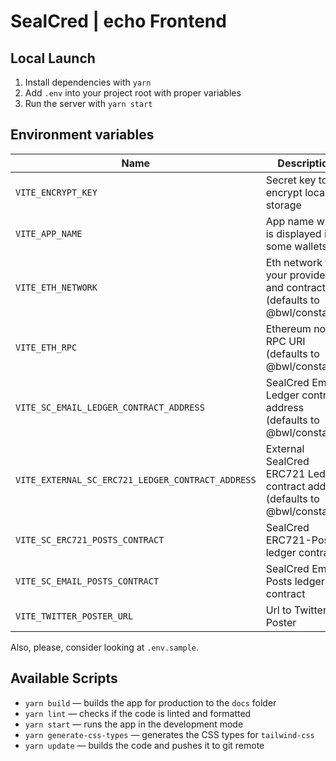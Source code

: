 # SealCred | echo Frontend

## Local Launch

1. Install dependencies with `yarn`
2. Add `.env` into your project root with proper variables
3. Run the server with `yarn start`

## Environment variables

| Name                                              | Description                                                                   |
| ------------------------------------------------- | ----------------------------------------------------------------------------- |
| `VITE_ENCRYPT_KEY`                                | Secret key to encrypt local storage                                           |
| `VITE_APP_NAME`                                   | App name which is displayed in some wallets                                   |
| `VITE_ETH_NETWORK`                                | Eth network for your providers and contract (defaults to @bwl/constants)      |
| `VITE_ETH_RPC`                                    | Ethereum node RPC URI (defaults to @bwl/constants)                            |
| `VITE_SC_EMAIL_LEDGER_CONTRACT_ADDRESS`           | SealCred Email Ledger contract address (defaults to @bwl/constants)           |
| `VITE_EXTERNAL_SC_ERC721_LEDGER_CONTRACT_ADDRESS` | External SealCred ERC721 Ledger contract address (defaults to @bwl/constants) |
| `VITE_SC_ERC721_POSTS_CONTRACT`                   | SealCred ERC721-Posts ledger contract                                         |
| `VITE_SC_EMAIL_POSTS_CONTRACT`                    | SealCred Email-Posts ledger contract                                          |
| `VITE_TWITTER_POSTER_URL`                         | Url to Twitter Poster                                                         |

Also, please, consider looking at `.env.sample`.

## Available Scripts

- `yarn build` — builds the app for production to the `docs` folder
- `yarn lint` — checks if the code is linted and formatted
- `yarn start` — runs the app in the development mode
- `yarn generate-css-types` — generates the CSS types for `tailwind-css`
- `yarn update` — builds the code and pushes it to git remote
